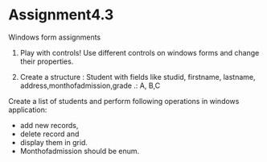 # Assignment4.3
Windows form assignments

1. Play with controls! Use different controls on windows forms and change their properties.

2. Create a structure : Student with fields like studid, firstname, lastname, address,monthofadmission,grade .: A, B,C

Create a list of students  and perform following operations in windows application:

* add new records,
* delete record and
* display them in grid.
* Monthofadmission should be enum.
